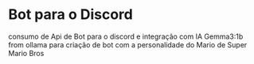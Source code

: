 # Bot para o Discord

consumo de Api de Bot para o discord e integração com IA Gemma3:1b from ollama para criação de bot com a personalidade do Mario de Super Mario Bros
